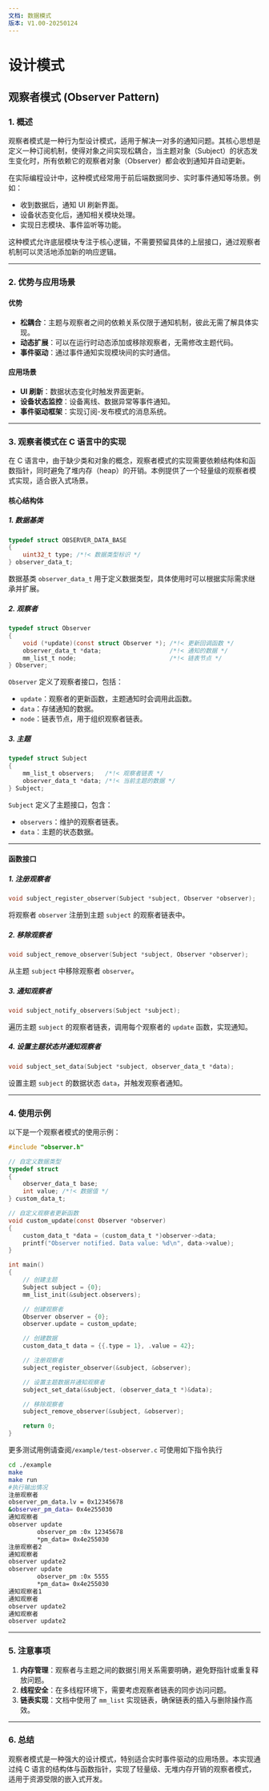 ```yaml
---
文档: 数据模式
版本: V1.00-20250124
---
```


# **设计模式**

## 观察者模式 (Observer Pattern)
### **1. 概述**
观察者模式是一种行为型设计模式，适用于解决一对多的通知问题。其核心思想是定义一种订阅机制，使得对象之间实现松耦合，当主题对象（Subject）的状态发生变化时，所有依赖它的观察者对象（Observer）都会收到通知并自动更新。

在实际编程设计中，这种模式经常用于前后端数据同步、实时事件通知等场景。例如：
- 收到数据后，通知 UI 刷新界面。
- 设备状态变化后，通知相关模块处理。
- 实现日志模块、事件监听等功能。

这种模式允许底层模块专注于核心逻辑，不需要预留具体的上层接口，通过观察者机制可以灵活地添加新的响应逻辑。

---

### **2. 优势与应用场景**
#### **优势**
- **松耦合**：主题与观察者之间的依赖关系仅限于通知机制，彼此无需了解具体实现。
- **动态扩展**：可以在运行时动态添加或移除观察者，无需修改主题代码。
- **事件驱动**：通过事件通知实现模块间的实时通信。

#### **应用场景**
- **UI 刷新**：数据状态变化时触发界面更新。
- **设备状态监控**：设备离线、数据异常等事件通知。
- **事件驱动框架**：实现订阅-发布模式的消息系统。

---

### **3. 观察者模式在 C 语言中的实现**

在 C 语言中，由于缺少类和对象的概念，观察者模式的实现需要依赖结构体和函数指针，同时避免了堆内存（heap）的开销。本例提供了一个轻量级的观察者模式实现，适合嵌入式场景。

#### **核心结构体**
##### **1. 数据基类**
```c
typedef struct OBSERVER_DATA_BASE
{
    uint32_t type; /*!< 数据类型标识 */
} observer_data_t;
```
数据基类 `observer_data_t` 用于定义数据类型，具体使用时可以根据实际需求继承并扩展。

##### **2. 观察者**
```c
typedef struct Observer
{
    void (*update)(const struct Observer *); /*!< 更新回调函数 */
    observer_data_t *data;                   /*!< 通知的数据 */
    mm_list_t node;                          /*!< 链表节点 */
} Observer;
```
`Observer` 定义了观察者接口，包括：
- `update`：观察者的更新函数，主题通知时会调用此函数。
- `data`：存储通知的数据。
- `node`：链表节点，用于组织观察者链表。

##### **3. 主题**
```c
typedef struct Subject
{
    mm_list_t observers;   /*!< 观察者链表 */
    observer_data_t *data; /*!< 当前主题的数据 */
} Subject;
```
`Subject` 定义了主题接口，包含：
- `observers`：维护的观察者链表。
- `data`：主题的状态数据。

---

#### **函数接口**
##### **1. 注册观察者**
```c
void subject_register_observer(Subject *subject, Observer *observer);
```
将观察者 `observer` 注册到主题 `subject` 的观察者链表中。

##### **2. 移除观察者**
```c
void subject_remove_observer(Subject *subject, Observer *observer);
```
从主题 `subject` 中移除观察者 `observer`。

##### **3. 通知观察者**
```c
void subject_notify_observers(Subject *subject);
```
遍历主题 `subject` 的观察者链表，调用每个观察者的 `update` 函数，实现通知。

##### **4. 设置主题状态并通知观察者**
```c
void subject_set_data(Subject *subject, observer_data_t *data);
```
设置主题 `subject` 的数据状态 `data`，并触发观察者通知。

---

### **4. 使用示例**

以下是一个观察者模式的使用示例：

```c
#include "observer.h"

// 自定义数据类型
typedef struct
{
    observer_data_t base;
    int value; /*!< 数据值 */
} custom_data_t;

// 自定义观察者更新函数
void custom_update(const Observer *observer)
{
    custom_data_t *data = (custom_data_t *)observer->data;
    printf("Observer notified. Data value: %d\n", data->value);
}

int main()
{
    // 创建主题
    Subject subject = {0};
    mm_list_init(&subject.observers);

    // 创建观察者
    Observer observer = {0};
    observer.update = custom_update;

    // 创建数据
    custom_data_t data = {{.type = 1}, .value = 42};

    // 注册观察者
    subject_register_observer(&subject, &observer);

    // 设置主题数据并通知观察者
    subject_set_data(&subject, (observer_data_t *)&data);

    // 移除观察者
    subject_remove_observer(&subject, &observer);

    return 0;
}
```
更多测试用例请查阅`/example/test-observer.c`
可使用如下指令执行
```bash
cd ./example
make
make run
#执行输出情况
注册观察者
observer_pm_data.lv = 0x12345678
&observer_pm_data= 0x4e255030
通知观察者
observer update
        observer_pm :0x 12345678
        *pm_data= 0x4e255030
注册观察者2
通知观察者
observer update2
observer update
        observer_pm :0x 5555
        *pm_data= 0x4e255030
通知观察者1
通知观察者
observer update2
通知观察者
observer update2

```

---

### **5. 注意事项**
1. **内存管理**：观察者与主题之间的数据引用关系需要明确，避免野指针或重复释放问题。
2. **线程安全**：在多线程环境下，需要考虑观察者链表的同步访问问题。
3. **链表实现**：文档中使用了 `mm_list` 实现链表，确保链表的插入与删除操作高效。

---

### **6. 总结**
观察者模式是一种强大的设计模式，特别适合实时事件驱动的应用场景。本实现通过纯 C 语言的结构体与函数指针，实现了轻量级、无堆内存开销的观察者模式，适用于资源受限的嵌入式开发。
